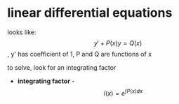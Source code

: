 # linear differential equations

looks like: $$y' + P(x)y = Q(x)$$, y' has coefficient of 1, P and Q are functions of x

to solve, look for an integrating factor

- **integrating factor** - $$I(x) = e^{\int P(x) dx}$$ 
